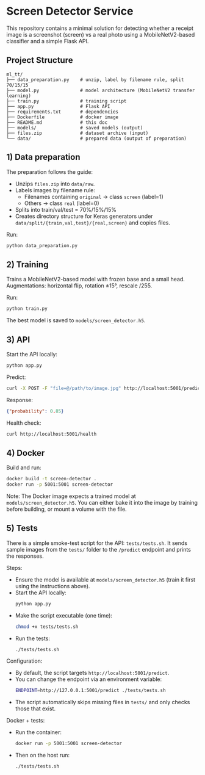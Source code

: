 # Screen Detector Service

This repository contains a minimal solution for detecting whether a receipt image is a screenshot (screen) vs a real photo using a MobileNetV2-based classifier and a simple Flask API.

## Project Structure
```
ml_tt/
├── data_preparation.py    # unzip, label by filename rule, split 70/15/15
├── model.py               # model architecture (MobileNetV2 transfer learning)
├── train.py               # training script
├── app.py                 # Flask API
├── requirements.txt       # dependencies
├── Dockerfile             # docker image
├── README.md              # this doc
├── models/                # saved models (output)
├── files.zip              # dataset archive (input)
└── data/                  # prepared data (output of preparation)
```

## 1) Data preparation
The preparation follows the guide:
- Unzips `files.zip` into `data/raw`.
- Labels images by filename rule:
  - Filenames containing `original` -> class `screen` (label=1)
  - Others -> class `real` (label=0)
- Splits into train/val/test = 70%/15%/15%
- Creates directory structure for Keras generators under `data/split/{train,val,test}/{real,screen}` and copies files.

Run:
```bash
python data_preparation.py
```

## 2) Training
Trains a MobileNetV2-based model with frozen base and a small head. Augmentations: horizontal flip, rotation ±15°, rescale /255.

Run:
```bash
python train.py
```
The best model is saved to `models/screen_detector.h5`.

## 3) API
Start the API locally:
```bash
python app.py
```
Predict:
```bash
curl -X POST -F "file=@/path/to/image.jpg" http://localhost:5001/predict
```
Response:
```json
{"probability": 0.85}
```

Health check:
```bash
curl http://localhost:5001/health
```

## 4) Docker
Build and run:
```bash
docker build -t screen-detector .
docker run -p 5001:5001 screen-detector
```
Note: The Docker image expects a trained model at `models/screen_detector.h5`. You can either bake it into the image by training before building, or mount a volume with the file.

## 5) Tests
There is a simple smoke-test script for the API: `tests/tests.sh`.
It sends sample images from the `tests/` folder to the `/predict` endpoint and prints the responses.

Steps:
- Ensure the model is available at `models/screen_detector.h5` (train it first using the instructions above).
- Start the API locally:
  ```bash
  python app.py
  ```
- Make the script executable (one time):
  ```bash
  chmod +x tests/tests.sh
  ```
- Run the tests:
  ```bash
  ./tests/tests.sh
  ```

Configuration:
- By default, the script targets `http://localhost:5001/predict`.
- You can change the endpoint via an environment variable:
  ```bash
  ENDPOINT=http://127.0.0.1:5001/predict ./tests/tests.sh
  ```
- The script automatically skips missing files in `tests/` and only checks those that exist.

Docker + tests:
- Run the container:
  ```bash
  docker run -p 5001:5001 screen-detector
  ```
- Then on the host run:
  ```bash
  ./tests/tests.sh
  ```
